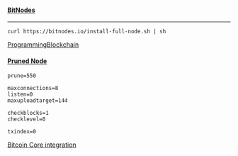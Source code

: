 
#### [BitNodes](https://bitnodes.io)
---
```
curl https://bitnodes.io/install-full-node.sh | sh
```

[ProgrammingBlockchain](https://programmingblockchain.gitbook.io/programmingblockchain)

#### [Pruned Node](https://programmingblockchain.gitbook.io/programmingblockchain/wallet/pruned-node)

```
prune=550
​
maxconnections=8
listen=0
maxuploadtarget=144
​
checkblocks=1
checklevel=0
​
txindex=0
```

[Bitcoin Core integration](https://github.com/bitcoin/bitcoin)



